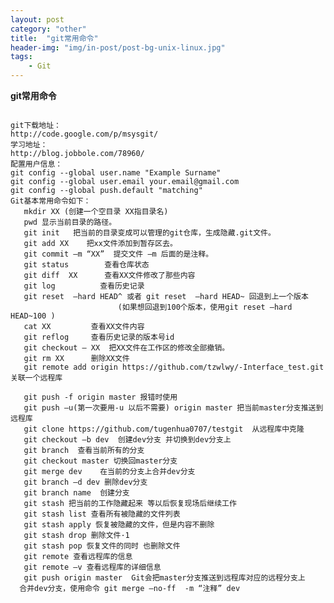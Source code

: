 ```yaml
---
layout: post
category: "other"
title:  "git常用命令"
header-img: "img/in-post/post-bg-unix-linux.jpg"
tags:
    - Git
---
```



**git常用命令**
<pre><code>
git下载地址：
http://code.google.com/p/msysgit/
学习地址：
http://blog.jobbole.com/78960/
配置用户信息：
git config --global user.name "Example Surname"
git config --global user.email your.email@gmail.com
git config --global push.default "matching"
Git基本常用命令如下：
   mkdir XX (创建一个空目录 XX指目录名)
   pwd 显示当前目录的路径。
   git init   把当前的目录变成可以管理的git仓库，生成隐藏.git文件。
   git add XX    把xx文件添加到暂存区去。
   git commit –m “XX”  提交文件 –m 后面的是注释。
   git status        查看仓库状态
   git diff  XX      查看XX文件修改了那些内容
   git log          查看历史记录
   git reset  –hard HEAD^ 或者 git reset  –hard HEAD~ 回退到上一个版本
                        (如果想回退到100个版本，使用git reset –hard HEAD~100 )
   cat XX         查看XX文件内容
   git reflog     查看历史记录的版本号id
   git checkout — XX  把XX文件在工作区的修改全部撤销。
   git rm XX      删除XX文件
   git remote add origin https://github.com/tzwlwy/-Interface_test.git关联一个远程库

   git push -f origin master 报错时使用
   git push –u(第一次要用-u 以后不需要) origin master 把当前master分支推送到远程库
   git clone https://github.com/tugenhua0707/testgit  从远程库中克隆
   git checkout –b dev  创建dev分支 并切换到dev分支上
   git branch  查看当前所有的分支
   git checkout master 切换回master分支
   git merge dev    在当前的分支上合并dev分支
   git branch –d dev 删除dev分支
   git branch name  创建分支
   git stash 把当前的工作隐藏起来 等以后恢复现场后继续工作
   git stash list 查看所有被隐藏的文件列表
   git stash apply 恢复被隐藏的文件，但是内容不删除
   git stash drop 删除文件·1
   git stash pop 恢复文件的同时 也删除文件
   git remote 查看远程库的信息
   git remote –v 查看远程库的详细信息
   git push origin master  Git会把master分支推送到远程库对应的远程分支上
  合并dev分支，使用命令 git merge –no-ff  -m “注释” dev
</code></pre>









